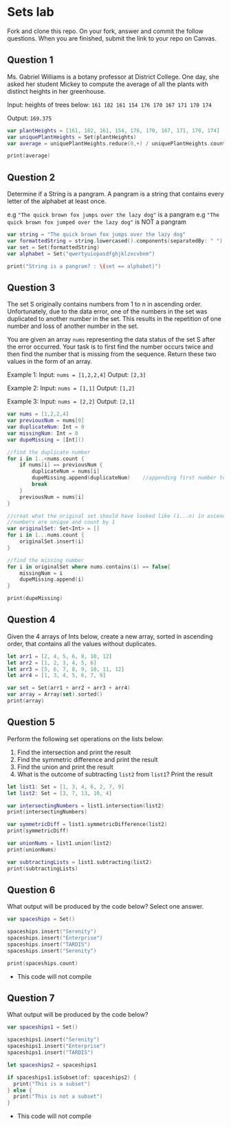 # Sets lab

Fork and clone this repo. On your fork, answer and commit the follow questions. When you are finished, submit the link to your repo on Canvas.


## Question 1

Ms. Gabriel Williams is a botany professor at District College. One day, she asked her student Mickey to compute the average of all the plants with distinct heights in her greenhouse.

Input: heights of trees below:
`161 182 161 154 176 170 167 171 170 174`

Output:
`169.375`

```swift
var plantHeights = [161, 182, 161, 154, 176, 170, 167, 171, 170, 174]
var uniquePlantHeights = Set(plantHeights)
var average = uniquePlantHeights.reduce(0,+) / uniquePlantHeights.count

print(average)
```


## Question 2

Determine if a String is a pangram. A pangram is a string that contains every letter of the alphabet at least once.

 e.g `"The quick brown fox jumps over the lazy dog"` is a pangram
 e.g `"The quick brown fox jumped over the lazy dog"` is NOT a pangram
 
 ```swift
 var string = "The quick brown fox jumps over the lazy dog"
 var formattedString = string.lowercased().components(separatedBy: " ").joined()
 var set = Set(formattedString)
 var alphabet = Set("qwertyuiopasdfghjklzxcvbnm")
 
 print("String is a pangram? : \(set == alphabet)")
 ```

## Question 3

The set S originally contains numbers from 1 to n in ascending order. Unfortunately, due to the data error, one of the numbers in the set was duplicated to another number in the set. This results in the repetition of one number and loss of another number in the set.

You are given an array `nums` representing the data status of the set S after the error occurred. Your task is to first find the number occurs twice and then find the number that is missing from the sequence. Return these two values in the form of an array.

 Example 1:
 Input: `nums = [1,2,2,4]`
 Output: `[2,3]`

 Example 2:
 Input: `nums = [1,1]`
 Output: `[1,2]`

 Example 3:
 Input: `nums = [2,2]`
 Output: `[2,1]`

```swift
var nums = [1,2,2,4]
var previousNum = nums[0]
var duplicateNum: Int = 0
var missingNum: Int = 0
var dupeMissing = [Int]()

//find the duplicate number
for i in 1..<nums.count {
    if nums[i] == previousNum {
        duplicateNum = nums[i]
        dupeMissing.append(duplicateNum)    //appending first number to dupeMissing, is the duplicate number
        break
    }
    previousNum = nums[i]
}

//creat what the original set should have looked like (1...n) in ascending order
//numbers are unique and count by 1
var originalSet: Set<Int> = []
for i in 1...nums.count {
    originalSet.insert(i)
}

//find the missing number
for i in originalSet where nums.contains(i) == false{
    missingNum = i
    dupeMissing.append(i)
}

print(dupeMissing)
```

## Question 4

Given the 4 arrays of Ints below, create a new array, sorted in ascending order, that contains all the values without duplicates.

```swift
let arr1 = [2, 4, 5, 6, 8, 10, 12]
let arr2 = [1, 2, 3, 4, 5, 6]
let arr3 = [5, 6, 7, 8, 9, 10, 11, 12]
let arr4 = [1, 3, 4, 5, 6, 7, 9]

var set = Set(arr1 + arr2 + arr3 + arr4)
var array = Array(set).sorted()
print(array)

```


## Question 5

Perform the following set operations on the lists below:

1. Find the intersection and print the result
2. Find the symmetric difference and print the result
3. Find the union and print the result
4. What is the outcome of subtracting `list2` from `list1`? Print the result

```swift
let list1: Set = [1, 3, 4, 6, 2, 7, 9]
let list2: Set = [3, 7, 13, 10, 4]

var intersectingNumbers = list1.intersection(list2)
print(intersectingNumbers)

var symmetricDiff = list1.symmetricDifference(list2)
print(symmetricDiff)

var unionNums = list1.union(list2)
print(unionNums)

var subtractingLists = list1.subtracting(list2)
print(subtractingLists)

```


## Question 6

What output will be produced by the code below? Select one answer.

```swift
var spaceships = Set()

spaceships.insert("Serenity")
spaceships.insert("Enterprise")
spaceships.insert("TARDIS")
spaceships.insert("Serenity")

print(spaceships.count)
```
- This code will not compile

## Question 7

What output will be produced by the code below?

```swift
var spaceships1 = Set()

spaceships1.insert("Serenity")
spaceships1.insert("Enterprise")
spaceships1.insert("TARDIS")

let spaceships2 = spaceships1

if spaceships1.isSubset(of: spaceships2) {
  print("This is a subset")
} else {
  print("This is not a subset")
}
```
- This code will not compile
